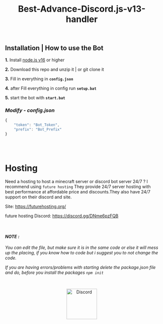 <h1 align="center">
Best-Advance-Discord.js-v13-handler</h1><br/>


## **Installation | How to use the Bot**

 **1.** Install [node.js v16](https://nodejs.org/en/) or higher

 **2.** Download this repo and unzip it  |  or git clone it
 
 **3.** Fill in everything in **`config.json`**

 **4.** after Fill everything in config run  **`setup.bat`**
 
 **5.** start the bot with **`start.bat`**
 <br/>

### *Modify - config.json*

```javascript
{
    "token": "Bot_Token",
    "prefix": "Bot_Prefix"
}        
```
<br/>


<br/>

# **Hosting**

Need a hosting to host a minecraft server or discord bot server 24/7 ? I recommend using `future hosting` They provide 24/7 server hosting with best performance at affordable price and discounts.They also have 24/7 support on their discord and site.

Site: https://futurehosting.org/

future hosting Discord: https://discord.gg/DNme6pzFQB

<br/>


#### ***NOTE :***

*You can edit the file, but make sure it is in the same code or else it will mess up the placing, if you know how to code but i suggest you to not change the code.*

*If you are having errors/problems with starting delete the package.json file and do, before you install the packages `npm init`*

<br/>


<p align="center">
<a href="https://discord.gg/G8gcRWtQVP">
    <img src="https://user-images.githubusercontent.com/59381835/92191514-d649ad80-ee18-11ea-9bc4-e95c7a122a99.png" alt="Discord" width="100" ">
  </a>
